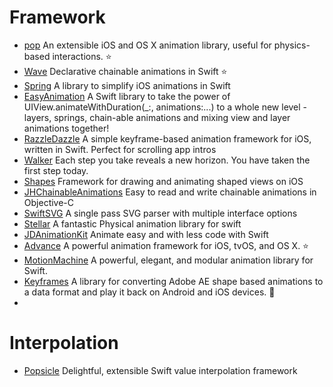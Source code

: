 Framework
==

- [pop](https://github.com/facebook/pop) An extensible iOS and OS X animation library, useful for physics-based interactions. :star:
- [Wave](https://github.com/onmyway133/Wave) Declarative chainable animations in Swift :star:
- [Spring](https://github.com/MengTo/Spring) A library to simplify iOS animations in Swift
- [EasyAnimation](https://github.com/icanzilb/EasyAnimation) A Swift library to take the power of UIView.animateWithDuration(_:, animations:...) to a whole new level - layers, springs, chain-able animations and mixing view and layer animations together!
- [RazzleDazzle](https://github.com/IFTTT/RazzleDazzle) A simple keyframe-based animation framework for iOS, written in Swift. Perfect for scrolling app intros
- [Walker](https://github.com/RamonGilabert/Walker) Each step you take reveals a new horizon. You have taken the first step today.
- [Shapes](https://github.com/DenHeadless/Shapes) Framework for drawing and animating shaped views on iOS
- [JHChainableAnimations](https://github.com/jhurray/JHChainableAnimations) Easy to read and write chainable animations in Objective-C
- [SwiftSVG](https://github.com/mchoe/SwiftSVG) A single pass SVG parser with multiple interface options
- [Stellar](https://github.com/AugustRush/Stellar) A fantastic Physical animation library for swift
- [JDAnimationKit](https://github.com/JellyDevelopment/JDAnimationKit) Animate easy and with less code with Swift
- [Advance](https://github.com/storehouse/Advance) A powerful animation framework for iOS, tvOS, and OS X. :star:
- [MotionMachine](https://github.com/poetmountain/MotionMachine) A powerful, elegant, and modular animation library for Swift.
- [Keyframes](https://github.com/facebookincubator/Keyframes) A library for converting Adobe AE shape based animations to a data format and play it back on Android and iOS devices. :rocket:
- []()

Interpolation
==

- [Popsicle](https://github.com/DavdRoman/Popsicle) Delightful, extensible Swift value interpolation framework
